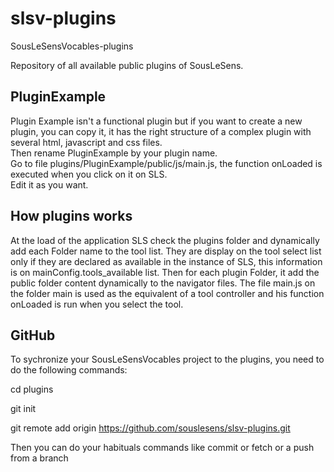 # slsv-plugins
SousLeSensVocables-plugins


Repository of all available public plugins of SousLeSens.

## PluginExample

Plugin Example isn't a functional plugin but if you want to create a new plugin, you can copy it, it has the right structure of a complex plugin with several html, javascript and css files.  
Then rename PluginExample by your plugin name.  
Go to file plugins/PluginExample/public/js/main.js, the function onLoaded is executed when you click on it on SLS.  
Edit it as you want.  

## How plugins works

At the load of the application SLS check the plugins folder and dynamically add each Folder name to the tool list. They are display on the tool select list only if they are declared as available in the instance of SLS, this information is on mainConfig.tools_available list. 
Then for each plugin Folder, it add the public folder content dynamically to the navigator files.
The file main.js on the folder main is used as the equivalent of a tool controller and his function onLoaded is run when you select the tool. 


## GitHub

To sychronize your SousLeSensVocables project to the plugins, you need to do the following commands:

cd plugins

git init

git remote add origin https://github.com/souslesens/slsv-plugins.git

Then you can do your habituals commands like commit or fetch or a push from a branch



